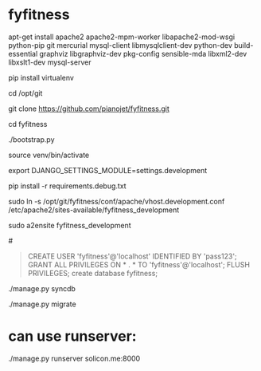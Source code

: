 fyfitness
=========

apt-get install apache2 apache2-mpm-worker libapache2-mod-wsgi python-pip git mercurial mysql-client libmysqlclient-dev python-dev build-essential graphviz libgraphviz-dev pkg-config sensible-mda libxml2-dev libxslt1-dev mysql-server

pip install virtualenv

cd /opt/git

git clone https://github.com/pianojet/fyfitness.git

cd fyfitness

./bootstrap.py

source venv/bin/activate

export DJANGO_SETTINGS_MODULE=settings.development

pip install -r requirements.debug.txt

sudo ln -s /opt/git/fyfitness/conf/apache/vhost.development.conf /etc/apache2/sites-available/fyfitness_development

sudo a2ensite fyfitness_development

#<run mysql client>
> CREATE USER 'fyfitness'@'localhost' IDENTIFIED BY 'pass123';
> GRANT ALL PRIVILEGES ON * . * TO 'fyfitness'@'localhost';
> FLUSH PRIVILEGES;
> create database fyfitness;

./manage.py syncdb

./manage.py migrate

# can use runserver:
./manage.py runserver solicon.me:8000